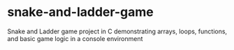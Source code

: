 # snake-and-ladder-game
Snake and Ladder game project in C demonstrating arrays, loops, functions, and basic game logic in a console environment
